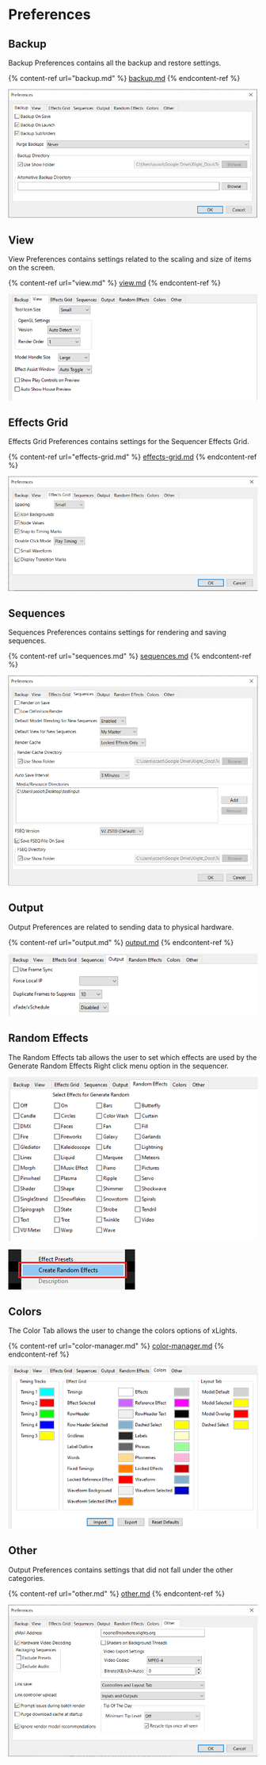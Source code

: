 # Preferences

## Backup

Backup Preferences contains all the backup and restore settings.

{% content-ref url="backup.md" %}
[backup.md](backup.md)
{% endcontent-ref %}

![](<../../../../.gitbook/assets/image (758).png>)

## View

View Preferences contains settings related to the scaling and size of items on the screen.

{% content-ref url="view.md" %}
[view.md](view.md)
{% endcontent-ref %}

![](<../../../../.gitbook/assets/image (637).png>)

## Effects Grid

Effects Grid Preferences contains settings for the Sequencer Effects Grid.

{% content-ref url="effects-grid.md" %}
[effects-grid.md](effects-grid.md)
{% endcontent-ref %}

![](<../../../../.gitbook/assets/image (247).png>)

## Sequences

Sequences Preferences contains settings for rendering and saving sequences.

{% content-ref url="sequences.md" %}
[sequences.md](sequences.md)
{% endcontent-ref %}

![](<../../../../.gitbook/assets/image (815).png>)

## Output

Output Preferences are related to sending data to physical hardware.

{% content-ref url="output.md" %}
[output.md](output.md)
{% endcontent-ref %}

![](<../../../../.gitbook/assets/image (111) (1).png>)

## Random Effects

The Random Effects tab allows the user to set which effects are used by the Generate Random Effects Right click menu option in the sequencer.

![](<../../../../.gitbook/assets/image (151) (1).png>)

![](<../../../../.gitbook/assets/image (47).png>)

## Colors

The Color Tab allows the user to change the colors options of xLights.

{% content-ref url="color-manager.md" %}
[color-manager.md](color-manager.md)
{% endcontent-ref %}

![](<../../../../.gitbook/assets/image (138) (2).png>)

## Other

Output Preferences contains settings that did not fall under the other categories.

{% content-ref url="other.md" %}
[other.md](other.md)
{% endcontent-ref %}

![](<../../../../.gitbook/assets/image (803).png>)
